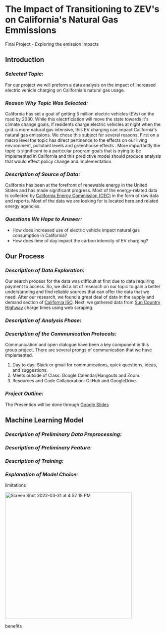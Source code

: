 # The Impact of Transitioning to ZEV's on California's Natural Gas Emmissions
Final Project - Exploring the emission impacts 

## Introduction

### *Selected Topic*: 
For our project we will preform a data analysis on the impact of increased electric vehicle charging on California's natural gas usage.

### *Reason Why Topic Was Selected:*
California has set a goal of getting 5 million electric vehicles (EVs) on the road by 2030. While this electrficiation will move the state towards it's climate change goals, if residents charge electric vehicles at night when the grid is more natural gas intensive, this EV charging can impact California's natural gas emissions. We chose this subject for several reasons. First on a macro level the topic has direct pertinence to the effects on our living environment, pollutant levels and greenhouse effects . More importantly the topic is significant to a particular program goals that is trying to be implemented in California and this predictive model should produce analysis that would effect policy change and implementation.  

### *Description of Source of Data:*
California has been at the forefront of renewable energy in the United States and has made significant progress. Most of the energy-related data is collected by [California Energy Commission (CEC)](https://www.energy.ca.gov/) in the form of raw data and reports. Most of the data we are looking for is located here and related energy agencies. 

### *Questions We Hope to Answer:*
- How does increased use of electric vehicle impact natural gas consumption in California?
- How does time of day impact the carbon intensity of EV charging?

## Our Process


### *Description of Data Exploration:*
Our search process for the data was difficult at first due to data requiring payment to access. So, we did a lot of research on our topic to gain a better understanding and find reliable sources that can offer the data that we need. After our research, we found a great deal of data in the supply and demand section of [California ISO]( https://www.caiso.com/todaysoutlook/Pages/index.html). Next, we gathered data from [Sun Country Highway]( https://suncountryhighway.ca/ev-charge-times/) charge times using web scraping.

### *Description of Analysis Phase:*

### *Description of the Communication Protocols:*
Communication and open dialogue have been a key component in this group project. There are several prongs of communication that we have implemented. 
1. Day to day: Slack or gmail for communications, quick questions, ideas, and suggestions.
2. Meets outside of Class: Google Calendar/Hangouts and Zoom. 
3. Resources and Code Collaboration: GitHub and GoogleDrive.

### *Project Outline:*

The Presention will be done through [Google Slides](https://docs.google.com/presentation/d/1zOBPyaSprh2AsAN8pwAGuNuXHJgk6bz7/edit?usp=sharing&ouid=109076473530108295539&rtpof=true&sd=true)

## Machine Learning Model

### *Description of Preliminary Data Preprocessing:*
 
### *Description of Preliminary Feature:*

### *Description of Training:*
 
### *Explanation of Model Choice:*

limitations

<img width="408" alt="Screen Shot 2022-03-31 at 4 52 18 PM" src="https://user-images.githubusercontent.com/92963227/161167936-7e899377-c352-47f1-82a4-ae5b0797df0f.png">


benefits
